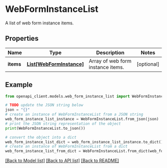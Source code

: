 # WebFormInstanceList

A list of web form instance items.

## Properties

Name | Type | Description | Notes
------------ | ------------- | ------------- | -------------
**items** | [**List[WebFormInstance]**](WebFormInstance.md) | Array of web form instance items. | [optional] 

## Example

```python
from openapi_client.models.web_form_instance_list import WebFormInstanceList

# TODO update the JSON string below
json = "{}"
# create an instance of WebFormInstanceList from a JSON string
web_form_instance_list_instance = WebFormInstanceList.from_json(json)
# print the JSON string representation of the object
print(WebFormInstanceList.to_json())

# convert the object into a dict
web_form_instance_list_dict = web_form_instance_list_instance.to_dict()
# create an instance of WebFormInstanceList from a dict
web_form_instance_list_from_dict = WebFormInstanceList.from_dict(web_form_instance_list_dict)
```
[[Back to Model list]](../README.md#documentation-for-models) [[Back to API list]](../README.md#documentation-for-api-endpoints) [[Back to README]](../README.md)


